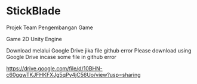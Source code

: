 # StickBlade
Projek Team Pengembangan Game

Game 2D
Unity Engine


Download melalui Google Drive jika file github error
Please download using Google Drive incase some file in github error

https://drive.google.com/file/d/10BHN-c60ggwTKJFHKFXJg5qPy4jC56Uo/view?usp=sharing 
